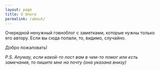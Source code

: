 ```yaml
---
layout: page
title: О блоге
permalink: /about/
---
```


Очередной ненужный говноблог с заметками, которые нужны только его автору.
Если вы сюда попали, то, видимо, случайно.

Добро пожаловать!

*P.S. Anyway, если какой-то пост вам в чем-то помог или есть замечания,
то пишите мне на почту (она указана внизу)*
